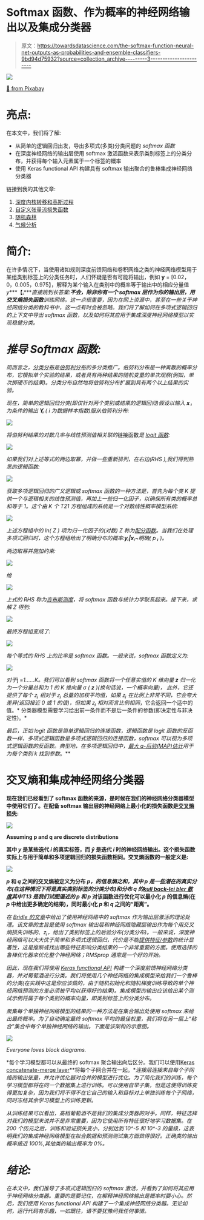 # Softmax 函数、作为概率的神经网络输出以及集成分类器

> 原文：<https://towardsdatascience.com/the-softmax-function-neural-net-outputs-as-probabilities-and-ensemble-classifiers-9bd94d75932?source=collection_archive---------3----------------------->

![](img/d99169249b48d6fc67665f0f81e80a1e.png)

[📸 from Pixabay](https://pixabay.com/en/baskets-picnic-basket-wicker-cane-1208280/)

# **亮点:**

在本文中，我们将了解:

*   从简单的逻辑回归出发，导出多项式(多类)分类问题的 *softmax 函数*
*   在深度神经网络的输出层使用 softmax 激活函数来表示类别标签上的分类分布，并获得每个输入元素属于一个标签的概率
*   使用 Keras functional API 构建具有 softmax 输出聚合的鲁棒集成神经网络分类器

链接到我的其他文章:

1.  [深度内核转移和高斯过程](/deep-kernels-and-gaussian-processes-for-few-shot-learning-38a4ac0b64db)
2.  [自定义张量流损失函数](/custom-tensorflow-loss-functions-for-advanced-machine-learning-f13cdd1d188a)
3.  [随机森林](/decision-trees-and-random-forests-for-classification-and-regression-pt-1-dbb65a458df)
4.  [气候分析](/analyzing-climate-patterns-with-self-organizing-maps-soms-8d4ef322705b)

# **简介:**

在许多情况下，当使用诸如规则深度前馈网络和卷积网络之类的神经网络模型用于某组类别标签上的分类任务时，人们怀疑是否有可能将输出，例如 **y** = [0.02，0，0.005，0.975】，解释为某个输入在类别中的概率等于输出中的相应分量值*y****【ᵢ****直接跳到长答案:**不会，除非你有一个 softmax 层作为你的输出层，用交叉熵损失函数**训练网络。这一点很重要，因为在网上资源中，甚至在一些关于神经网络分类的教科书中，这一点有时会被忽略。我们将了解如何在多项式逻辑回归的上下文中导出 softmax 函数，以及如何将其应用于集成深度神经网络模型以实现稳健分类。*

# ***推导 Softmax 函数:***

*简而言之，[分类分布](https://en.wikipedia.org/wiki/Categorical_distribution)是[伯努利分布](https://en.wikipedia.org/wiki/Bernoulli_distribution)的多分类推广。伯努利分布是一种离散的概率分布，它模拟单个实验的结果，或者具有两种结果的随机变量的单次观察(例如，单次掷硬币的结果)。分类分布自然地将伯努利分布扩展到具有两个以上结果的实验。*

*现在，简单的逻辑回归分类(即仅针对两个类别或结果的逻辑回归)假设以输入 **x *ᵢ*** 为条件的输出 ***Yᵢ*** ( *i* 为数据样本指数)服从伯努利分布:*

*![](img/fff188b29db93c0df79cf52738c71830.png)*

*将伯努利结果的对数几率与线性预测值相关联的*链接函数*是 [logit 函数](https://en.wikipedia.org/wiki/Logit):*

*![](img/aff2e4b9cfd90221161b87a51e34690c.png)*

*如果我们对上述等式的两边取幂，并做一些重新排列，在右边(RHS ),我们得到熟悉的逻辑函数:*

*![](img/b76145b4523d676e361253f3ad4e3cdf.png)*

*获取多项逻辑回归的广义逻辑或 softmax 函数的一种方法是，首先为每个类 *K* 提供一个与逻辑相关的线性预测值，再加上一些归一化因子，以确保所有类的概率总和等于 1。这个由 K 个 T21 方程组成的系统是一个对数线性概率模型系统:*

*![](img/187b2a5d245571966509297db93be142.png)*

*上述方程组中的 ln( *Z* ) 项为归一化因子的(对数) *Z* 称为[配分函数](https://en.wikipedia.org/wiki/Partition_function_(mathematics))。当我们在处理多项式回归时，这个方程组给出了明确分布的概率:***yᵢ|*x*ᵢ****~*明确( *p* ***ᵢ*** )。*

*两边取幂并施加约束:*

*![](img/25cfa2fda58b3a9b8cfbaf1605668d2c.png)*

*给*

*![](img/c9eb5b77b4afd1bbb78d4b11cf40925c.png)*

*上式的 RHS 称为[吉布斯测度](https://en.wikipedia.org/wiki/Gibbs_measure)，将 softmax 函数与统计力学联系起来。接下来，求解 *Z* 得到:*

*![](img/944bbac45e5d43f563bf3dafd8ae5266.png)*

*最终方程组变成了:*

*![](img/6909221a98e2288450b9c455c69b976c.png)*

*每个等式的 RHS 上的比率是 softmax 函数。一般来说，softmax 函数定义为:*

*![](img/22894e3dd266574a3c8ea07a8f9ff988.png)*

*对于*j =*1……*K*。我们可以看到 softmax 函数将一个任意实值的 *K* 维向量 **z** 归一化为一个分量总和为 1 的 *K* 维向量 *σ* ( **z** )(换句话说，一个概率向量)， 此外，它还提供了每个 *zⱼ* 相对于 *zⱼ* 总量的加权平均值，如果 *zⱼ* 在比例上非常不同，它会夸大差异(返回接近 0 或 1 的值)，但如果 *zⱼ* 相对而言比例相同*，它会返回一个适中的值。* 分类器模型需要学习给出前一条件而不是后一条件的参数(即决定性与非决定性)。*

*最后，正如 logit 函数是简单逻辑回归的连接函数，逻辑函数是 logit 函数的反函数一样，多项式逻辑函数是多项式逻辑回归的连接函数，softmax 可以视为多项式逻辑函数的反函数。典型地，在多项逻辑回归中，[最大 a-后验(MAP)估计](https://en.wikipedia.org/wiki/Maximum_a_posteriori_estimation)用于为每个类别 *k* 找到参数*。**

# ****交叉熵和集成神经网络分类器****

**现在我们已经看到了 softmax 函数的来源，是时候在我们的神经网络分类器模型中使用它们了。在配备 softmax 输出层的神经网络上最小化的损失函数是[交叉熵损失](https://en.wikipedia.org/wiki/Cross_entropy):**

**![](img/00836d0783e81b7903a3bd1302ce386c.png)**

**Assuming p and q are discrete distributions**

**其中 *y* 是某些迭代 *i* 的真实标签，而 *ŷ* 是迭代 *i* 时的神经网络输出。这个损失函数实际上与用于简单和多项逻辑回归的损失函数相同。交叉熵函数的一般定义是:**

**![](img/eb36eaf41512bd293fcd8d60c8e78c60.png)**

***p* 和 *q* 之间的交叉熵被定义为分布 *p，*的信息熵之和，其中 *p* 是一些潜在的真实分布(在这种情况下将是真实类别标签的分类分布)和分布 *q* 的[kull back-lei bler 散度](https://en.wikipedia.org/wiki/Kullback%E2%80%93Leibler_divergence)其中*T13 是我们试图逼近的 *p* 和 *p** 对该函数进行优化可以最小化 *p* 的信息熵(在 *p* 中给出更多确定的结果)，同时最小化 *p* 和 *q* 之间的“距离”。**

*在 [Bridle 的文章](https://link.springer.com/chapter/10.1007/978-3-642-76153-9_28)中给出了使用神经网络中的 softmax 作为输出层激活的理论处理。该文章的主旨是使用 softmax 输出层和神经网络隐藏层输出作为每个用交叉熵损失训练的*、*zⱼ，给出了类别标签上的后验分布(分类分布)。一般来说，深度神经网络可以大大优于简单和多项式逻辑回归，代价是不能[提供特征/参数](http://www.r-tutor.com/elementary-statistics/logistic-regression/significance-test-logistic-regression)的统计显著性，这是推断或找出哪些特征影响分类结果的一个非常重要的方面。使用选择的鲁棒优化器来优化整个神经网络；RMSprop 通常是一个好的开始。*

*因此，现在我们将使用 [Keras functional API](https://keras.io/getting-started/functional-api-guide/) 构建一个深度前馈神经网络分类器，并对葡萄酒进行分类。我们将使用几个神经网络的集成模型来给我们一个鲁棒的分类(在实践中这是你应该做的，由于随机初始化和随机梯度训练导致的单个神经网络预测的方差必须被平均以获得好的结果)。集成模型的输出应该给出某个测试示例将属于每个类别的概率向量，即类别标签上的分类分布。*

*聚集每个单独神经网络模型的结果的一种方法是在集合输出处使用 softmax 来给出最终概率。为了自动确定最终 softmax 平均的最佳权重，我们将在另一层上“粘合”集合中每个单独神经网络的输出。下面是该架构的示意图。*

*![](img/7a6ebd7b7d26e9735fa8fe17ab5f4a16.png)*

*Everyone loves block diagrams.*

*每个学习模型都可以从最终的 softmax 聚合输出向后区分。我们可以使用[Keras concatenate-merge layer](https://keras.io/layers/merge/)**将每个子网合并在一起。**连接层连接来自每个子网络的输出张量，并允许优化器对合并的模型进行优化。为了简化我们的训练，每个学习模型都将在同一个数据集上进行训练。可以使用自举子集，但是这使得训练变得更加复杂，因为我们将不得不在它自己的输入和目标对上单独训练每个子网络，同时冻结其余学习模型上的训练更新。*

*从训练结果可以看出，高档葡萄酒不是我们的集成分类器的对手。同样，特征选择对我们的模型来说并不是非常重要，因为它使用所有特征很好地学习数据集。在 200 个历元之后，训练和验证损失变小，分别达到 10^-5 和 10^-3 的量级，这表明我们的集成神经网络模型在拟合数据和预测测试集方面做得很好。正确类的输出概率接近 100%,其他类的输出概率为 0%。*

# ***结论:***

*在本文中，我们推导了多项式逻辑回归的 softmax 激活，并看到了如何将其应用于神经网络分类器。重要的是要记住，在解释神经网络输出是概率时要小心。然后，我们使用 Keras functional API 构建了一个集成神经网络分类器。无论如何，运行代码有乐趣，一如既往，请不要犹豫问我任何事情。*